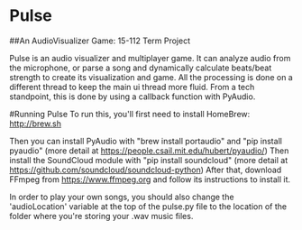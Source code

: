 # Pulse
##An AudioVisualizer Game: 15-112 Term Project

Pulse is an audio visualizer and multiplayer game.
It can analyze audio from the microphone, or parse a song and dynamically calculate beats/beat strength to create its visualization and game. All the processing is done on a different thread to keep the main ui thread more fluid. From a tech standpoint, this is done by using a callback function with PyAudio.

#Running Pulse
To run this, you'll first need to install HomeBrew: http://brew.sh

Then you can install PyAudio with "brew install portaudio" and "pip install pyaudio" (more detail at https://people.csail.mit.edu/hubert/pyaudio/)
Then install the SoundCloud module with "pip install soundcloud" (more detail at https://github.com/soundcloud/soundcloud-python)
After that, download FFmpeg from https://www.ffmpeg.org and follow its instructions to install it.

In order to play your own songs, you should also change the 'audioLocation' variable at the top of the pulse.py file to the location of the folder where you're storing your .wav music files.